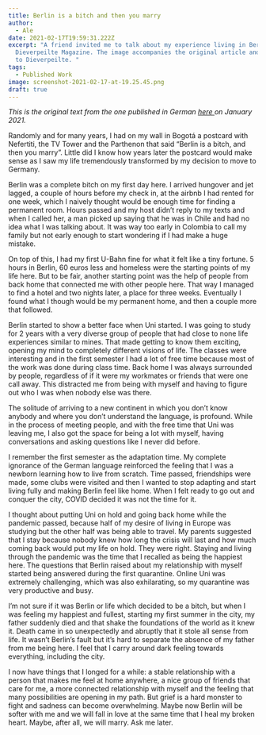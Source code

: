 ```yaml
---
title: Berlin is a bitch and then you marry
author:
  - Ale
date: 2021-02-17T19:59:31.222Z
excerpt: "A friend invited me to talk about my experience living in Berlin for
  Dieverpeilte Magazine. The image accompanies the original article and belongs
  to Dieverpeilte. "
tags:
  - Published Work
image: screenshot-2021-02-17-at-19.25.45.png
draft: true
---
```

*This is the original text from the one published in German [here ](https://dieverpeilte.de/berlin-is-a-bitch-and-then-you-marry/)on January 2021.* 

Randomly and for many years, I had on my wall in Bogotá a postcard with Nefertiti, the TV Tower and the Parthenon that said “Berlin is a bitch, and then you marry”. Little did I know how years later the postcard would make sense as I saw my life tremendously transformed by my decision to move to Germany.

Berlin was a complete bitch on my first day here. I arrived hungover and jet lagged, a couple of hours before my check in, at the airbnb I had rented for one week, which I naively thought would be enough time for finding a permanent room. Hours passed and my host didn’t reply to my texts and when I called her, a man picked up saying that he was in Chile and had no idea what I was talking about. It was way too early in Colombia to call my family but not early enough to start wondering if I had make a huge mistake. 

On top of this, I had my first U-Bahn fine for what it felt like a tiny fortune. 5 hours in Berlin, 60 euros less and homeless were the starting points of my life here. But to be fair, another starting point was the help of people from back home that connected me with other people here. That way I managed to find a hotel and two nights later, a place for three weeks. Eventually I found what I though would be my permanent home, and then a couple more that followed. 

Berlin started to show a better face when Uni started. I was going to study for 2 years with a very diverse group of people that had close to none life experiences similar to mines. That made getting to know them exciting, opening my mind to completely different visions of life. The classes were interesting and in the first semester I had a lot of free time because most of the work was done during class time. Back home I was always surrounded by people, regardless of if it were my workmates or friends that were one call away. This distracted me from being with myself and having to figure out who I was when nobody else was there. 

The solitude of arriving to a new continent in which you don’t know anybody and where you don’t understand the language, is profound. While in the process of meeting people, and with the free time that Uni was leaving me, I also got the space for being a lot with myself, having conversations and asking questions like I never did before.

I remember the first semester as the adaptation time. My complete ignorance of the German language reinforced the feeling that I was a newborn learning how to live from scratch. Time passed, friendships were made, some clubs were visited and then I wanted to stop adapting and start living fully and making Berlin feel like home. When I felt ready to go out and conquer the city, COVID decided it was not the time for it. 

I thought about putting Uni on hold and going back home while the pandemic passed, because half of my desire of living in Europe was studying but the other half was being able to travel. My parents suggested that I stay because nobody knew how long the crisis will last and how much coming back would put my life on hold. They were right. Staying and living through the pandemic was the time that I recalled as being the happiest here. The questions that Berlin raised about my relationship with myself started being answered during the first quarantine. Online Uni was extremely challenging, which was also exhilarating, so my quarantine was very productive and busy. 

I’m not sure if it was Berlin or life which decided to be a bitch, but when I was feeling my happiest and fullest, starting my first summer in the city, my father suddenly died and that shake the foundations of the world as it knew it. Death came in so unexpectedly and abruptly that it stole all sense from life. It wasn’t Berlin’s fault but it’s hard to separate the absence of my father from me being here. I feel that I carry around dark feeling towards everything, including the city. 

I now have things that I longed for a while: a stable relationship with a person that makes me feel at home anywhere, a nice group of friends that care for me, a more connected relationship with myself and the feeling that many possibilities are opening in my path. But grief is a hard monster to fight and sadness can become overwhelming. Maybe now Berlin will be softer with me and we will fall in love at the same time that I heal my broken heart. Maybe, after all, we will marry. Ask me later.